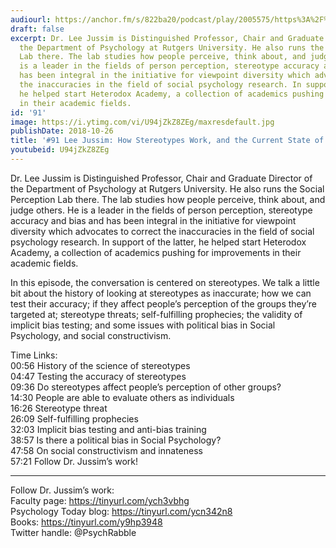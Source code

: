 ```yaml
---
audiourl: https://anchor.fm/s/822ba20/podcast/play/2005575/https%3A%2F%2Fd3ctxlq1ktw2nl.cloudfront.net%2Fproduction%2F2018-11-30%2F7707026-44100-2-de7438ef56139.mp3
draft: false
excerpt: Dr. Lee Jussim is Distinguished Professor, Chair and Graduate Director of
  the Department of Psychology at Rutgers University. He also runs the Social Perception
  Lab there. The lab studies how people perceive, think about, and judge others. He
  is a leader in the fields of person perception, stereotype accuracy and bias and
  has been integral in the initiative for viewpoint diversity which advocates to correct
  the inaccuracies in the field of social psychology research. In support of the latter,
  he helped start Heterodox Academy, a collection of academics pushing for improvements
  in their academic fields.
id: '91'
image: https://i.ytimg.com/vi/U94jZkZ8ZEg/maxresdefault.jpg
publishDate: 2018-10-26
title: '#91 Lee Jussim: How Stereotypes Work, and the Current State of Social Psychology'
youtubeid: U94jZkZ8ZEg
---
```

<div class="timelinks">

Dr. Lee Jussim is Distinguished Professor, Chair and Graduate Director of the Department of Psychology at Rutgers University. He also runs the Social Perception Lab there. The lab studies how people perceive, think about, and judge others. He is a leader in the fields of person perception, stereotype accuracy and bias and has been integral in the initiative for viewpoint diversity which advocates to correct the inaccuracies in the field of social psychology research. In support of the latter, he helped start Heterodox Academy, a collection of academics pushing for improvements in their academic fields.

In this episode, the conversation is centered on stereotypes. We talk a little bit about the history of looking at stereotypes as inaccurate; how we can test their accuracy; if they affect people’s perception of the groups they’re targeted at; stereotype threats; self-fulfilling prophecies; the validity of implicit bias testing; and some issues with political bias in Social Psychology, and social constructivism.

Time Links:  
<time>00:56</time> History of the science of stereotypes  
<time>04:47</time> Testing the accuracy of stereotypes            
<time>09:36</time> Do stereotypes affect people’s perception of other groups?      
<time>14:30</time> People are able to evaluate others as individuals    
<time>16:26</time> Stereotype threat      
<time>26:09</time> Self-fulfilling prophecies           
<time>32:03</time> Implicit bias testing and anti-bias training  
<time>38:57</time> Is there a political bias in Social Psychology?  
<time>47:58</time> On social constructivism and innateness   
<time>57:21</time> Follow Dr. Jussim’s work!

---

Follow Dr. Jussim’s work:  
Faculty page: https://tinyurl.com/ych3vbhg  
Psychology Today blog: https://tinyurl.com/ycn342n8  
Books: https://tinyurl.com/y9hp3948  
Twitter handle: @PsychRabble
</div>

